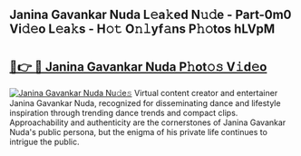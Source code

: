 ## Janina Gavankar Nuda L𝚎a𝚔ed N𝚞𝚍e - Part-0m0 Vi𝚍𝚎o L𝚎a𝚔s - H𝚘𝚝 O𝚗𝚕yf𝚊ns P𝚑𝚘tos hLVpM

# <h2><a href="http://kfcfce.oniu.top/?m=Janina+Gavankar+Nuda">🔗👉 🔴 Janina Gavankar Nuda P𝚑ot𝚘𝚜 V𝚒d𝚎o</a></h2>

[![Janina Gavankar Nuda Nu𝚍e𝚜](https://i.imgur.com/0qMVB7G.gif)](http://kfcfce.oniu.top/?m=Janina+Gavankar+Nuda)
Virtual content creator and entertainer Janina Gavankar Nuda, recognized for disseminating dance and lifestyle inspiration through trending dance trends and compact clips. Approachability and authenticity are the cornerstones of Janina Gavankar Nuda's public persona, but the enigma of his private life continues to intrigue the public.  

